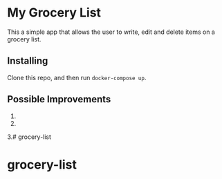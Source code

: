 # My Grocery List #

This a simple app that allows the user to write, edit and delete items on a grocery list.

## Installing ##
Clone this repo, and then run `docker-compose up`.

## Possible Improvements ##
1.
2.
3.# grocery-list
# grocery-list
